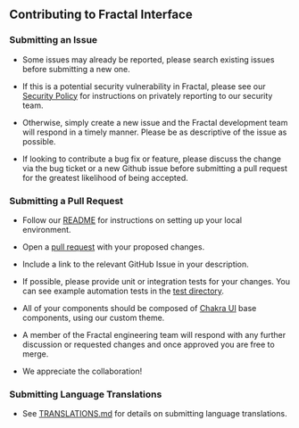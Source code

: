 ## Contributing to Fractal Interface

### Submitting an Issue

- Some issues may already be reported, please search existing issues before submitting a new one.

- If this is a potential security vulnerability in Fractal, please see our [Security Policy](https://github.com/decentdao/fractal-interface/blob/HEAD/.github/SECURITY.md) for instructions on privately reporting to our security team.

- Otherwise, simply create a new issue and the Fractal development team will respond in a timely manner. Please be as descriptive of the issue as possible.

- If looking to contribute a bug fix or feature, please discuss the change via the bug ticket or a new Github issue before submitting a pull request for the greatest likelihood of being accepted.

### Submitting a Pull Request

- Follow our [README](https://github.com/decentdao/fractal-interface/blob/HEAD/README.md) for instructions on setting up your local environment.

- Open a [pull request](https://docs.github.com/en/pull-requests/collaborating-with-pull-requests/proposing-changes-to-your-work-with-pull-requests/creating-a-pull-request) with your proposed changes.

- Include a link to the relevant GitHub Issue in your description.

- If possible, please provide unit or integration tests for your changes. You can see example
  automation tests in the [test directory](https://github.com/decentdao/fractal-interface/tree/HEAD/tests).
- All of your components should be composed of [Chakra UI](https://chakra-ui.com/) base components, using our custom theme.

- A member of the Fractal engineering team will respond with any further discussion or requested changes and once approved
  you are free to merge.
- We appreciate the collaboration!

### Submitting Language Translations

- See [TRANSLATIONS.md](../docs/TRANSLATIONS.md) for details on submitting language translations.
